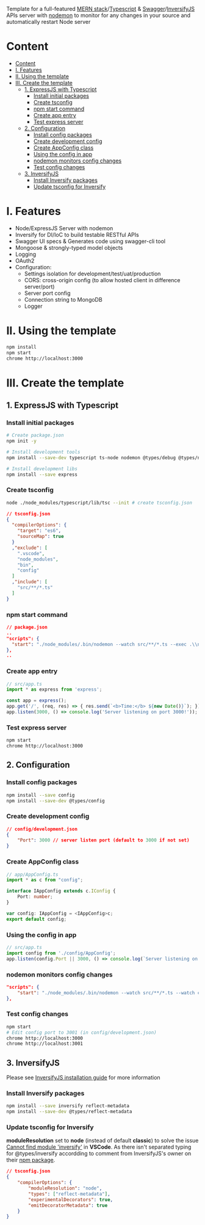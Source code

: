 Template for a full-featured [MERN stack](http://mern.io)/[Typescript](http://www.typescriptlang.org) & [Swagger](https://swagger.io)/[InversifyJS](http://inversify.io) APIs server with [nodemon](https://nodemon.io) to monitor for any changes in your source and automatically restart Node server
# Content
<!-- TOC -->

- [Content](#content)
- [I. Features](#i-features)
- [II. Using the template](#ii-using-the-template)
- [III. Create the template](#iii-create-the-template)
    - [1. ExpressJS with Typescript](#1-expressjs-with-typescript)
        - [Install initial packages](#install-initial-packages)
        - [Create tsconfig](#create-tsconfig)
        - [npm start command](#npm-start-command)
        - [Create app entry](#create-app-entry)
        - [Test express server](#test-express-server)
    - [2. Configuration](#2-configuration)
        - [Install config packages](#install-config-packages)
        - [Create development config](#create-development-config)
        - [Create AppConfig class](#create-appconfig-class)
        - [Using the config in app](#using-the-config-in-app)
        - [nodemon monitors config changes](#nodemon-monitors-config-changes)
        - [Test config changes](#test-config-changes)
    - [3. InversifyJS](#3-inversifyjs)
        - [Install Inversify packages](#install-inversify-packages)
        - [Update tsconfig for Inversify](#update-tsconfig-for-inversify)

<!-- /TOC -->
# I. Features
- Node/ExpressJS Server with nodemon
- Inversify for DI/IoC to build testable RESTful APIs
- Swagger UI specs & Generates code using swagger-cli tool
- Mongoose & strongly-typed model objects
- Logging
- OAuth2
- Configuration:
    - Settings isolation for development/test/uat/production
    - CORS: cross-origin config (to allow hosted client in difference server/port)
    - Server port config
    - Connection string to MongoDB
    - Logger
# II. Using the template
```bash
npm install
npm start
chrome http://localhost:3000
```
# III. Create the template
## 1. ExpressJS with Typescript
### Install initial packages
```bash
# Create package.json
npm init -y

# Install development tools
npm install --save-dev typescript ts-node nodemon @types/debug @types/node @types/express

# Install development libs
npm install --save express
```
### Create tsconfig
```bash
node ./node_modules/typescript/lib/tsc --init # create tsconfig.json
```
```json
// tsconfig.json
{
  "compilerOptions": {
    "target": "es6",
    "sourceMap": true
  }
  ,"exclude": [
    ".vscode",
    "node_modules",
    "bin",
    "config"
  ]
  ,"include": [
    "src/**/*.ts"
  ]
}
```
### npm start command
```json
// package.json
..
"scripts": {
  "start": "./node_modules/.bin/nodemon --watch src/**/*.ts --exec .\\node_modules\\.bin\\ts-node src/app.ts"
},
..
```
### Create app entry
```typescript
// src/app.ts
import * as express from 'express';

const app = express();
app.get('/', (req, res) => { res.send(`<b>Time:</b> ${new Date()}`); });
app.listen(3000, () => console.log('Server listening on port 3000!'));
```
### Test express server
```bash
npm start
chrome http://localhost:3000
```
## 2. Configuration
### Install config packages
```bash
npm install --save config
npm install --save-dev @types/config
```
### Create development config
```json
// config/development.json
{
    "Port": 3000 // server listen port (default to 3000 if not set)
}
```
### Create AppConfig class
```typescript
// app/AppConfig.ts
import * as c from "config";

interface IAppConfig extends c.IConfig {
    Port: number;
}

var config: IAppConfig = <IAppConfig>c;
export default config;
```
### Using the config in app
```typescript
// src/app.ts
import config from './config/AppConfig';
app.listen(config.Port || 3000, () => console.log(`Server listening on port ${config.Port || 3000}!`));
```
### nodemon monitors config changes
```json
"scripts": {
    "start": "./node_modules/.bin/nodemon --watch src/**/*.ts --watch config/*.json --exec .\\node_modules\\.bin\\ts-node src/app.ts"
},
```
### Test config changes
```bash
npm start
# Edit config port to 3001 (in config/development.json)
chrome http://localhost:3000
chrome http://localhost:3001
```
## 3. InversifyJS
Please see [InversifyJS installation guide](https://github.com/inversify/InversifyJS#installation) for more information
### Install Inversify packages
```bash
npm install --save inversify reflect-metadata
npm install --save-dev @types/reflect-metadata
```
### Update tsconfig for Inversify
**moduleResolution** set to **node** (instead of default **classic**) to solve the issue [Cannot find module 'inversify'](https://github.com/inversify/InversifyJS/issues/384) in **VSCode**. As there isn't separated typing for @types/inversify accordding to comment from InversifyJS's owner on their [npm package](https://www.npmjs.com/package/@types/inversify).
```json
// tsconfig.json
{
    "compilerOptions": {
        "moduleResolution": "node",
        "types": ["reflect-metadata"],
        "experimentalDecorators": true,
        "emitDecoratorMetadata": true
    }
}
```
